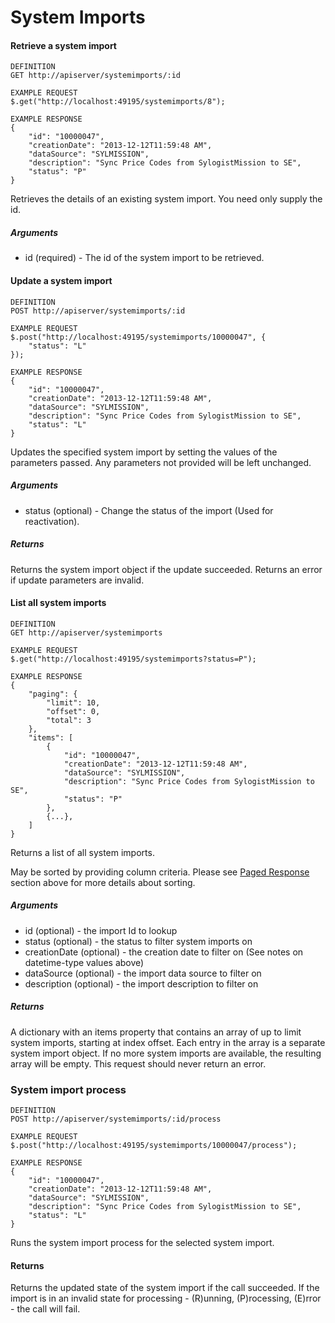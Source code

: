# System Imports

#### Retrieve a system import

```
DEFINITION
GET http://apiserver/systemimports/:id

EXAMPLE REQUEST
$.get("http://localhost:49195/systemimports/8");

EXAMPLE RESPONSE
{
    "id": "10000047",
    "creationDate": "2013-12-12T11:59:48 AM",
    "dataSource": "SYLMISSION",
    "description": "Sync Price Codes from SylogistMission to SE",
    "status": "P"
}

```

Retrieves the details of an existing system import. You need only supply the id.

##### Arguments

* id (required) - The id of the system import to be retrieved.

#### Update a system import

```
DEFINITION
POST http://apiserver/systemimports/:id

EXAMPLE REQUEST
$.post("http://localhost:49195/systemimports/10000047", {
    "status": "L"
});

EXAMPLE RESPONSE
{
    "id": "10000047",
    "creationDate": "2013-12-12T11:59:48 AM",
    "dataSource": "SYLMISSION",
    "description": "Sync Price Codes from SylogistMission to SE",
    "status": "L"
}

```

Updates the specified system import by setting the values of the parameters passed. Any parameters not provided will be left unchanged.

##### Arguments

* status (optional) - Change the status of the import (Used for reactivation).

##### Returns

Returns the system import object if the update succeeded. Returns an error if update parameters are invalid.

#### List all system imports

```
DEFINITION
GET http://apiserver/systemimports

EXAMPLE REQUEST
$.get("http://localhost:49195/systemimports?status=P");

EXAMPLE RESPONSE
{
    "paging": {
        "limit": 10,
        "offset": 0,
        "total": 3
    },
    "items": [
        {
            "id": "10000047",
            "creationDate": "2013-12-12T11:59:48 AM",
            "dataSource": "SYLMISSION",
            "description": "Sync Price Codes from SylogistMission to SE",
            "status": "P"
        },
        {...},
    ]
}

```

Returns a list of all system imports.

May be sorted by providing column criteria. Please see [Paged Response](#paged-response) section above for more details about sorting.

##### Arguments

* id (optional) - the import Id to lookup
* status (optional) - the status to filter system imports on
* creationDate (optional) - the creation date to filter on (See notes on datetime-type values above)
* dataSource (optional) - the import data source to filter on
* description (optional) - the import description to filter on

##### Returns

A dictionary with an items property that contains an array of up to limit system imports, starting at index offset. Each entry in the array is a separate system import object. If no more system imports are available, the resulting array will be empty. This request should never return an error.

### System import process

```
DEFINITION
POST http://apiserver/systemimports/:id/process

EXAMPLE REQUEST
$.post("http://localhost:49195/systemimports/10000047/process");

EXAMPLE RESPONSE
{
    "id": "10000047",
    "creationDate": "2013-12-12T11:59:48 AM",
    "dataSource": "SYLMISSION",
    "description": "Sync Price Codes from SylogistMission to SE",
    "status": "L"
}

```

Runs the system import process for the selected system import.

#### Returns

Returns the updated state of the system import if the call succeeded. If the import is in an invalid state for processing - (R)unning, (P)rocessing, (E)rror - the call will fail.